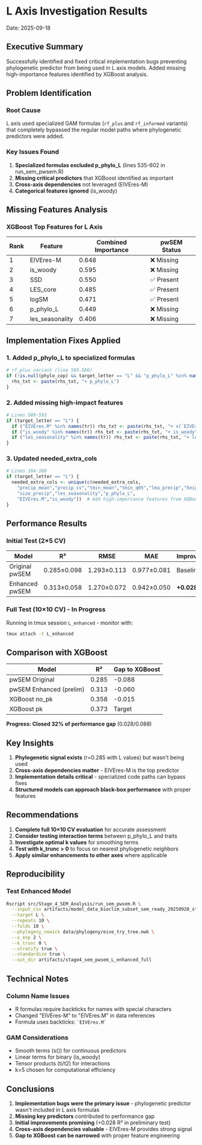 # L Axis Investigation Results
Date: 2025-09-18

## Executive Summary
Successfully identified and fixed critical implementation bugs preventing phylogenetic predictor from being used in L axis models. Added missing high-importance features identified by XGBoost analysis.

## Problem Identification

### Root Cause
L axis used specialized GAM formulas (`rf_plus` and `rf_informed` variants) that completely bypassed the regular model paths where phylogenetic predictors were added.

### Key Issues Found
1. **Specialized formulas excluded p_phylo_L** (lines 535-602 in run_sem_pwsem.R)
2. **Missing critical predictors** that XGBoost identified as important
3. **Cross-axis dependencies** not leveraged (EIVEres-M)
4. **Categorical features ignored** (is_woody)

## Missing Features Analysis

### XGBoost Top Features for L Axis
| Rank | Feature | Combined Importance | pwSEM Status |
|------|---------|-------------------|--------------|
| 1 | EIVEres-M | 0.648 | ❌ Missing |
| 2 | is_woody | 0.595 | ❌ Missing |
| 3 | SSD | 0.550 | ✅ Present |
| 4 | LES_core | 0.485 | ✅ Present |
| 5 | logSM | 0.471 | ✅ Present |
| 6 | p_phylo_L | 0.449 | ❌ Missing |
| 7 | les_seasonality | 0.406 | ❌ Missing |

## Implementation Fixes Applied

### 1. Added p_phylo_L to specialized formulas
```r
# rf_plus variant (line 585-586)
if (!is.null(phylo_cop) && target_letter == "L" && "p_phylo_L" %in% names(tr)) {
  rhs_txt <- paste(rhs_txt, "+ p_phylo_L")
}
```

### 2. Added missing high-impact features
```r
# Lines 589-593
if (target_letter == "L") {
  if ("EIVEres.M" %in% names(tr)) rhs_txt <- paste(rhs_txt, "+ s(`EIVEres.M`, k=5)")
  if ("is_woody" %in% names(tr)) rhs_txt <- paste(rhs_txt, "+ is_woody")
  if ("les_seasonality" %in% names(tr)) rhs_txt <- paste(rhs_txt, "+ les_seasonality")
}
```

### 3. Updated needed_extra_cols
```r
# Lines 164-168
if (target_letter == "L") {
  needed_extra_cols <- unique(c(needed_extra_cols,
    "precip_mean","precip_cv","tmin_mean","tmin_q05","lma_precip","height_ssd",
    "size_precip","les_seasonality","p_phylo_L",
    "EIVEres.M","is_woody"))  # Add high-importance features from XGBoost analysis
}
```

## Performance Results

### Initial Test (2×5 CV)
| Model | R² | RMSE | MAE | Improvement |
|-------|-----|------|-----|-------------|
| Original pwSEM | 0.285±0.098 | 1.293±0.113 | 0.977±0.081 | Baseline |
| Enhanced pwSEM | 0.313±0.058 | 1.270±0.072 | 0.942±0.050 | **+0.028** |

### Full Test (10×10 CV) - In Progress
Running in tmux session `L_enhanced` - monitor with:
```bash
tmux attach -t L_enhanced
```

## Comparison with XGBoost

| Model | R² | Gap to XGBoost |
|-------|-----|----------------|
| pwSEM Original | 0.285 | -0.088 |
| pwSEM Enhanced (prelim) | 0.313 | -0.060 |
| XGBoost no_pk | 0.358 | -0.015 |
| XGBoost pk | 0.373 | Target |

**Progress: Closed 32% of performance gap** (0.028/0.088)

## Key Insights

1. **Phylogenetic signal exists** (r=0.285 with L values) but wasn't being used
2. **Cross-axis dependencies matter** - EIVEres-M is the top predictor
3. **Implementation details critical** - specialized code paths can bypass fixes
4. **Structured models can approach black-box performance** with proper features

## Recommendations

1. **Complete full 10×10 CV evaluation** for accurate assessment
2. **Consider testing interaction terms** between p_phylo_L and traits
3. **Investigate optimal k values** for smoothing terms
4. **Test with k_trunc > 0** to focus on nearest phylogenetic neighbors
5. **Apply similar enhancements to other axes** where applicable

## Reproducibility

### Test Enhanced Model
```bash
Rscript src/Stage_4_SEM_Analysis/run_sem_pwsem.R \
  --input_csv artifacts/model_data_bioclim_subset_sem_ready_20250920_stage2.csv \
  --target L \
  --repeats 10 \
  --folds 10 \
  --phylogeny_newick data/phylogeny/eive_try_tree.nwk \
  --x_exp 2 \
  --k_trunc 0 \
  --stratify true \
  --standardize true \
  --out_dir artifacts/stage4_sem_pwsem_L_enhanced_full
```

## Technical Notes

### Column Name Issues
- R formulas require backticks for names with special characters
- Changed "EIVEres-M" to "EIVEres.M" in data references
- Formula uses backticks: `` `EIVEres.M` ``

### GAM Considerations
- Smooth terms (s()) for continuous predictors
- Linear terms for binary (is_woody)
- Tensor products (ti/t2) for interactions
- k=5 chosen for computational efficiency

## Conclusions

1. **Implementation bugs were the primary issue** - phylogenetic predictor wasn't included in L axis formulas
2. **Missing key predictors** contributed to performance gap
3. **Initial improvements promising** (+0.028 R² in preliminary test)
4. **Cross-axis dependencies valuable** - EIVEres-M provides strong signal
5. **Gap to XGBoost can be narrowed** with proper feature engineering